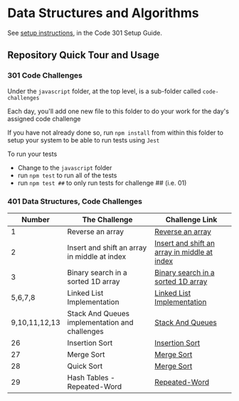 # Data Structures and Algorithms

See [setup instructions](https://codefellows.github.io/setup-guide/code-301/3-code-challenges), in the Code 301 Setup Guide.

## Repository Quick Tour and Usage

### 301 Code Challenges

Under the `javascript` folder, at the top level, is a sub-folder called `code-challenges`

Each day, you'll add one new file to this folder to do your work for the day's assigned code challenge

If you have not already done so, run `npm install` from within this folder to setup your system to be able to run tests using `Jest`

To run your tests

- Change to the `javascript` folder
- run `npm test` to run all of the tests
- run `npm test ##` to only run tests for challenge ## (i.e. 01)

### 401 Data Structures, Code Challenges

| Number        | The Challenge                                  | Challenge Link                                                              |
| ------------- | ---------------------------------------------- | --------------------------------------------------------------------------- |
| 1             | Reverse an array                               | [Reverse an array](./java/Challenge1/README.md)                             |
| 2             | Insert and shift an array in middle at index   | [Insert and shift an array in middle at index](./java/Challenge1/README.md) |
| 3             | Binary search in a sorted 1D array             | [Binary search in a sorted 1D array](./java/Challenge3/README.md)           |
| 5,6,7,8       | Linked List Implementation                     | [Linked List Implementation](./java/linked-list-challenges/README.md)       |
| 9,10,11,12,13 | Stack And Queues implementation and challenges | [Stack And Queues](./java/stack-and-queue-challenges/README.md)             |
| 26            | Insertion Sort                                 | [Insertion Sort](./android/InsertionSort/README.md)                         |
| 27            | Merge Sort                                     | [Merge Sort](./android/mergeSort/README.md)                                 |
| 28            | Quick Sort                                     | [Merge Sort](./android/quickSort/README.md)                                 |
| 29            | Hash Tables - Repeated-Word                    | [Repeated-Word](./android/hashTable/README.md)                              |
